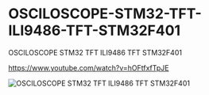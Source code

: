 # OSCILOSCOPE-STM32-TFT-ILI9486-TFT-STM32F401
OSCILOSCOPE STM32 TFT ILI9486 TFT  STM32F401

https://www.youtube.com/watch?v=hOFtfxfTpJE

![OSCILOSCOPE STM32 TFT ILI9486 TFT  STM32F401](https://github.com/offpic/OSCILOSCOPE-STM32-TFT-ILI9486-TFT-STM32F401/assets/31142397/58a7ca50-285f-419a-a3f2-8f5ee7c22d58)
